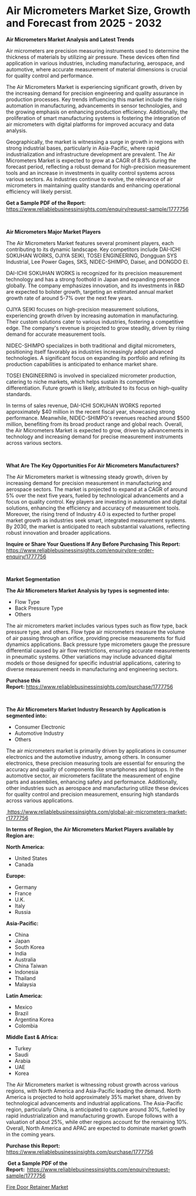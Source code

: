 <p><h1>Air Micrometers Market Size, Growth and Forecast from 2025 - 2032</h1></p><p><strong>Air Micrometers Market Analysis and Latest Trends</strong></p>
<p><p>Air micrometers are precision measuring instruments used to determine the thickness of materials by utilizing air pressure. These devices often find application in various industries, including manufacturing, aerospace, and automotive, where accurate measurement of material dimensions is crucial for quality control and performance.</p><p>The Air Micrometers Market is experiencing significant growth, driven by the increasing demand for precision engineering and quality assurance in production processes. Key trends influencing this market include the rising automation in manufacturing, advancements in sensor technologies, and the growing emphasis on enhancing production efficiency. Additionally, the proliferation of smart manufacturing systems is fostering the integration of air micrometers with digital platforms for improved accuracy and data analysis.</p><p>Geographically, the market is witnessing a surge in growth in regions with strong industrial bases, particularly in Asia-Pacific, where rapid industrialization and infrastructure development are prevalent. The Air Micrometers Market is expected to grow at a CAGR of 8.8% during the forecast period, reflecting a robust demand for high-precision measurement tools and an increase in investments in quality control systems across various sectors. As industries continue to evolve, the relevance of air micrometers in maintaining quality standards and enhancing operational efficiency will likely persist.</p></p>
<p><strong>Get a Sample PDF of the Report:&nbsp;</strong> <a href="https://www.reliablebusinessinsights.com/enquiry/request-sample/1777756?utm_campaign=2286&utm_medium=2&utm_source=Github&utm_content=ia&utm_term=18022025&utm_id=air-micrometers">https://www.reliablebusinessinsights.com/enquiry/request-sample/1777756</a></p>
<p>&nbsp;</p>
<p><strong>Air Micrometers Major Market Players</strong></p>
<p><p>The Air Micrometers Market features several prominent players, each contributing to its dynamic landscape. Key competitors include DAI-ICHI SOKUHAN WORKS, OJIYA SEIKI, TOSEI ENGINEERING, Dongguan SYS Industrial, Lee Power Gages, SKS, NIDEC-SHIMPO, Daisei, and DONGDO EI.</p><p>DAI-ICHI SOKUHAN WORKS is recognized for its precision measurement technology and has a strong foothold in Japan and expanding presence globally. The company emphasizes innovation, and its investments in R&D are expected to bolster growth, targeting an estimated annual market growth rate of around 5-7% over the next few years.</p><p>OJIYA SEIKI focuses on high-precision measurement solutions, experiencing growth driven by increasing automation in manufacturing. Their custom solutions cater to various industries, fostering a competitive edge. The company's revenue is projected to grow steadily, driven by rising demand for accurate measurement tools.</p><p>NIDEC-SHIMPO specializes in both traditional and digital micrometers, positioning itself favorably as industries increasingly adopt advanced technologies. A significant focus on expanding its portfolio and refining its production capabilities is anticipated to enhance market share.</p><p>TOSEI ENGINEERING is involved in specialized micrometer production, catering to niche markets, which helps sustain its competitive differentiation. Future growth is likely, attributed to its focus on high-quality standards.</p><p>In terms of sales revenue, DAI-ICHI SOKUHAN WORKS reported approximately $40 million in the recent fiscal year, showcasing strong performance. Meanwhile, NIDEC-SHIMPO's revenues reached around $500 million, benefiting from its broad product range and global reach. Overall, the Air Micrometers Market is expected to grow, driven by advancements in technology and increasing demand for precise measurement instruments across various sectors.</p></p>
<p>&nbsp;</p>
<p><strong>What Are The Key Opportunities For Air Micrometers Manufacturers?</strong></p>
<p><p>The Air Micrometers market is witnessing steady growth, driven by increasing demand for precision measurement in manufacturing and aerospace sectors. The market is projected to expand at a CAGR of around 5% over the next five years, fueled by technological advancements and a focus on quality control. Key players are investing in automation and digital solutions, enhancing the efficiency and accuracy of measurement tools. Moreover, the rising trend of Industry 4.0 is expected to further propel market growth as industries seek smart, integrated measurement systems. By 2030, the market is anticipated to reach substantial valuations, reflecting robust innovation and broader applications.</p></p>
<p><strong>Inquire or Share Your Questions If Any Before Purchasing This Report:</strong> <a href="https://www.reliablebusinessinsights.com/enquiry/pre-order-enquiry/1777756?utm_campaign=2286&utm_medium=2&utm_source=Github&utm_content=ia&utm_term=18022025&utm_id=air-micrometers">https://www.reliablebusinessinsights.com/enquiry/pre-order-enquiry/1777756</a></p>
<p>&nbsp;</p>
<p><strong>Market Segmentation</strong></p>
<p><strong>The Air Micrometers Market Analysis by types is segmented into:</strong></p>
<p><ul><li>Flow Type</li><li>Back Pressure Type</li><li>Others</li></ul></p>
<p><p>The air micrometers market includes various types such as flow type, back pressure type, and others. Flow type air micrometers measure the volume of air passing through an orifice, providing precise measurements for fluid dynamics applications. Back pressure type micrometers gauge the pressure differential caused by air flow restrictions, ensuring accurate measurements in pneumatic systems. Other variations may include advanced digital models or those designed for specific industrial applications, catering to diverse measurement needs in manufacturing and engineering sectors.</p></p>
<p><strong>Purchase this Report:&nbsp;</strong><a href="https://www.reliablebusinessinsights.com/purchase/1777756?utm_campaign=2286&utm_medium=2&utm_source=Github&utm_content=ia&utm_term=18022025&utm_id=air-micrometers">https://www.reliablebusinessinsights.com/purchase/1777756</a></p>
<p>&nbsp;</p>
<p><strong>The Air Micrometers Market Industry Research by Application is segmented into:</strong></p>
<p><ul><li>Consumer Electronic</li><li>Automotive Industry</li><li>Others</li></ul></p>
<p><p>The air micrometers market is primarily driven by applications in consumer electronics and the automotive industry, among others. In consumer electronics, these precision measuring tools are essential for ensuring the accuracy and quality of components like smartphones and laptops. In the automotive sector, air micrometers facilitate the measurement of engine parts and assemblies, enhancing safety and performance. Additionally, other industries such as aerospace and manufacturing utilize these devices for quality control and precision measurement, ensuring high standards across various applications.</p></p>
<p><a href="https://www.reliablebusinessinsights.com/global-air-micrometers-market-r1777756?utm_campaign=2286&utm_medium=2&utm_source=Github&utm_content=ia&utm_term=18022025&utm_id=air-micrometers">&nbsp;https://www.reliablebusinessinsights.com/global-air-micrometers-market-r1777756</a></p>
<p><strong>In terms of Region, the Air Micrometers Market Players available by Region are:</strong></p>
<p>
    <p> <strong> North America: </strong>
        <ul>
            <li>United States</li>
            <li>Canada</li>
        </ul>
        </p> 
    <p> <strong> Europe: </strong>
        <ul>
            <li>Germany</li>
            <li>France</li>
            <li>U.K.</li>
            <li>Italy</li>
            <li>Russia</li>
        </ul>
        </p> 
    <p> <strong> Asia-Pacific: </strong>
        <ul>
            <li>China</li>
            <li>Japan</li>
            <li>South Korea</li>
            <li>India</li>
            <li>Australia</li>
            <li>China Taiwan</li>
            <li>Indonesia</li>
            <li>Thailand</li>
            <li>Malaysia</li>
        </ul>
        </p> 
    <p> <strong> Latin America: </strong>
        <ul>
            <li>Mexico</li>
            <li>Brazil</li>
            <li>Argentina Korea</li>
            <li>Colombia</li>
        </ul>
        </p> 
    <p> <strong> Middle East & Africa: </strong>
        <ul>
            <li>Turkey</li>
            <li>Saudi</li>
            <li>Arabia</li>
            <li>UAE</li>
            <li>Korea</li>
        </ul>
    </p>
    </p>
<p><p>The Air Micrometers market is witnessing robust growth across various regions, with North America and Asia-Pacific leading the demand. North America is projected to hold approximately 35% market share, driven by technological advancements and industrial applications. The Asia-Pacific region, particularly China, is anticipated to capture around 30%, fueled by rapid industrialization and manufacturing growth. Europe follows with a valuation of about 25%, while other regions account for the remaining 10%. Overall, North America and APAC are expected to dominate market growth in the coming years.</p></p>
<p><strong>Purchase this Report: </strong><a href="https://www.reliablebusinessinsights.com/purchase/1777756?utm_campaign=2286&utm_medium=2&utm_source=Github&utm_content=ia&utm_term=18022025&utm_id=air-micrometers">https://www.reliablebusinessinsights.com/purchase/1777756</a></p>
<p>&nbsp;<strong>Get a Sample PDF of the Report:&nbsp;&nbsp;</strong><a href="https://www.reliablebusinessinsights.com/enquiry/request-sample/1777756?utm_campaign=2286&utm_medium=2&utm_source=Github&utm_content=ia&utm_term=18022025&utm_id=air-micrometers">https://www.reliablebusinessinsights.com/enquiry/request-sample/1777756</a></p>
<p><strong></strong></p>
<p><p><a href="https://github.com/triattwood9919/Market-Research-Report-List-1/blob/main/fire-door-retainer-market.md?utm_campaign=2286&utm_medium=2&utm_source=Github&utm_content=ia&utm_term=18022025&utm_id=air-micrometers">Fire Door Retainer Market</a></p></p>